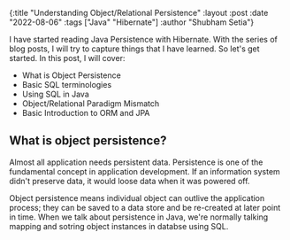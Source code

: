 {:title  "Understanding Object/Relational Persistence"
 :layout :post
 :date   "2022-08-06"
 :tags   ["Java" "Hibernate"]
 :author "Shubham Setia"}


I have started reading Java Persistence with Hibernate. With the series of blog posts, I will try to capture things that I have learned. So let's get started. In this post, I will cover:
- What is Object Persistence
- Basic SQL terminologies
- Using SQL in Java
- Object/Relational Paradigm Mismatch
- Basic Introduction to ORM and JPA

## What is object persistence?
Almost all application needs persistent data. Persistence is one of the fundamental concept in application development. If an information system didn't preserve data, it would loose data when it was powered off.

Object persistence means individual object can outlive the application process; they can be saved to a data store and be re-created at later point in time. When we talk about persistence in Java, we're normally talking mapping and sotring object instances in databse using SQL.